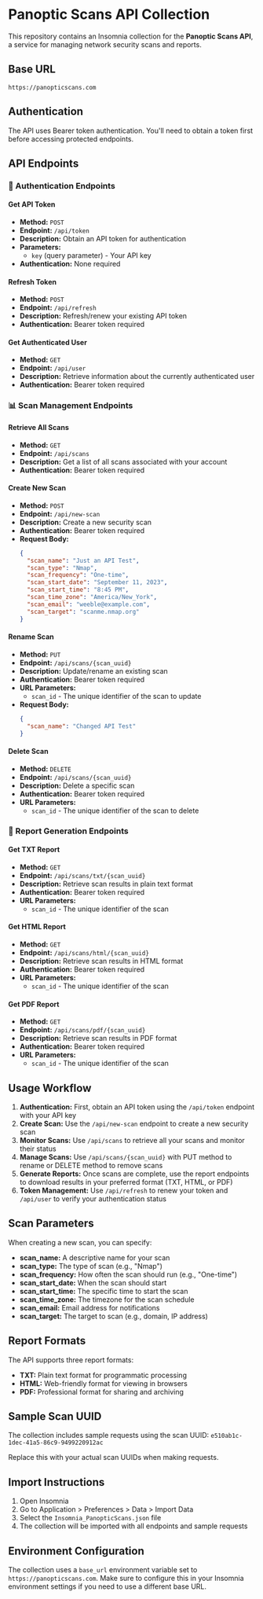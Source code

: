 # Panoptic Scans API Collection

This repository contains an Insomnia collection for the **Panoptic Scans API**, a service for managing network security scans and reports.

## Base URL
```
https://panopticscans.com
```

## Authentication

The API uses Bearer token authentication. You'll need to obtain a token first before accessing protected endpoints.

## API Endpoints

### 🔐 Authentication Endpoints

#### Get API Token
- **Method:** `POST`
- **Endpoint:** `/api/token`
- **Description:** Obtain an API token for authentication
- **Parameters:** 
  - `key` (query parameter) - Your API key
- **Authentication:** None required

#### Refresh Token
- **Method:** `POST`
- **Endpoint:** `/api/refresh`
- **Description:** Refresh/renew your existing API token
- **Authentication:** Bearer token required

#### Get Authenticated User
- **Method:** `GET`
- **Endpoint:** `/api/user`
- **Description:** Retrieve information about the currently authenticated user
- **Authentication:** Bearer token required

### 📊 Scan Management Endpoints

#### Retrieve All Scans
- **Method:** `GET`
- **Endpoint:** `/api/scans`
- **Description:** Get a list of all scans associated with your account
- **Authentication:** Bearer token required

#### Create New Scan
- **Method:** `POST`
- **Endpoint:** `/api/new-scan`
- **Description:** Create a new security scan
- **Authentication:** Bearer token required
- **Request Body:**
  ```json
  {
    "scan_name": "Just an API Test",
    "scan_type": "Nmap",
    "scan_frequency": "One-time",
    "scan_start_date": "September 11, 2023",
    "scan_start_time": "8:45 PM",
    "scan_time_zone": "America/New_York",
    "scan_email": "weeble@example.com",
    "scan_target": "scanme.nmap.org"
  }
  ```

#### Rename Scan
- **Method:** `PUT`
- **Endpoint:** `/api/scans/{scan_uuid}`
- **Description:** Update/rename an existing scan
- **Authentication:** Bearer token required
- **URL Parameters:**
  - `scan_id` - The unique identifier of the scan to update
- **Request Body:**
  ```json
  {
    "scan_name": "Changed API Test"
  }
  ```

#### Delete Scan
- **Method:** `DELETE`
- **Endpoint:** `/api/scans/{scan_uuid}`
- **Description:** Delete a specific scan
- **Authentication:** Bearer token required
- **URL Parameters:**
  - `scan_id` - The unique identifier of the scan to delete

### 📄 Report Generation Endpoints

#### Get TXT Report
- **Method:** `GET`
- **Endpoint:** `/api/scans/txt/{scan_uuid}`
- **Description:** Retrieve scan results in plain text format
- **Authentication:** Bearer token required
- **URL Parameters:**
  - `scan_id` - The unique identifier of the scan

#### Get HTML Report
- **Method:** `GET`
- **Endpoint:** `/api/scans/html/{scan_uuid}`
- **Description:** Retrieve scan results in HTML format
- **Authentication:** Bearer token required
- **URL Parameters:**
  - `scan_id` - The unique identifier of the scan

#### Get PDF Report
- **Method:** `GET`
- **Endpoint:** `/api/scans/pdf/{scan_uuid}`
- **Description:** Retrieve scan results in PDF format
- **Authentication:** Bearer token required
- **URL Parameters:**
  - `scan_id` - The unique identifier of the scan

## Usage Workflow

1. **Authentication:** First, obtain an API token using the `/api/token` endpoint with your API key
2. **Create Scan:** Use the `/api/new-scan` endpoint to create a new security scan
3. **Monitor Scans:** Use `/api/scans` to retrieve all your scans and monitor their status
4. **Manage Scans:** Use `/api/scans/{scan_uuid}` with PUT method to rename or DELETE method to remove scans
5. **Generate Reports:** Once scans are complete, use the report endpoints to download results in your preferred format (TXT, HTML, or PDF)
6. **Token Management:** Use `/api/refresh` to renew your token and `/api/user` to verify your authentication status

## Scan Parameters

When creating a new scan, you can specify:

- **scan_name:** A descriptive name for your scan
- **scan_type:** The type of scan (e.g., "Nmap")
- **scan_frequency:** How often the scan should run (e.g., "One-time")
- **scan_start_date:** When the scan should start
- **scan_start_time:** The specific time to start the scan
- **scan_time_zone:** The timezone for the scan schedule
- **scan_email:** Email address for notifications
- **scan_target:** The target to scan (e.g., domain, IP address)

## Report Formats

The API supports three report formats:
- **TXT:** Plain text format for programmatic processing
- **HTML:** Web-friendly format for viewing in browsers
- **PDF:** Professional format for sharing and archiving

## Sample Scan UUID

The collection includes sample requests using the scan UUID: `e510ab1c-1dec-41a5-86c9-9499220912ac`

Replace this with your actual scan UUIDs when making requests.

## Import Instructions

1. Open Insomnia
2. Go to Application > Preferences > Data > Import Data
3. Select the `Insomnia_PanopticScans.json` file
4. The collection will be imported with all endpoints and sample requests

## Environment Configuration

The collection uses a `base_url` environment variable set to `https://panopticscans.com`. Make sure to configure this in your Insomnia environment settings if you need to use a different base URL. 
